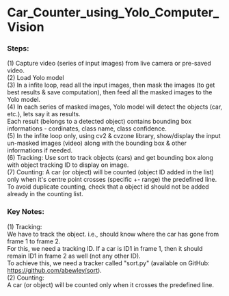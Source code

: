 # Car_Counter_using_Yolo_Computer_Vision
 
### Steps:
(1) Capture video (series of input images) from live camera or pre-saved video.<br>
(2) Load Yolo model<br>
(3) In a infite loop, read all the input images, then mask the images (to get best results & save computation), 
    then feed all the masked images to the Yolo model.<br>
(4) In each series of masked images, Yolo model will detect the objects (car, etc.), lets say it as results.<br>
    Each result (belongs to a detected object) contains bounding box informations - cordinates, class name, class confidence.<br>
(5) In the infite loop only, using cv2 & cvzone library, show/display the input un-masked images (video) along with the bounding box & other informations if needed.<br>
(6) Tracking: Use sort to track objects (cars) and get bounding box along with object tracking ID to display on image.<br>
(7) Counting: A car (or object) will be counted (object ID added in the list) only when it's centre point crosses (specific +- range) the predefined line. To avoid duplicate counting, check that a object id should not be added already in the counting list.


### Key Notes:
(1) Tracking:<br>
    We have to track the object. i.e., should know where the car has gone from frame 1 to frame 2.<br>
    For this, we need a tracking ID. If a car is ID1 in frame 1, then it should remain ID1 in frame 2 as well (not any other ID).<br>
    To achieve this, we need a tracker called "sort.py" (available on GitHub: https://github.com/abewley/sort).<br>
(2) Counting:<br>
    A car (or object) will be counted only when it crosses the predefined line.
